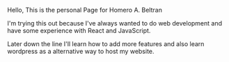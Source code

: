 Hello, This is the personal Page for Homero A. Beltran

I'm trying this out because I've always wanted to do web development and have some experience with React and JavaScript.

Later down the line I'll learn how to add more features and also learn wordpress as a alternative way to host my website.

